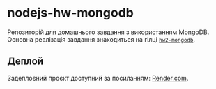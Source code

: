 # nodejs-hw-mongodb

Репозиторій для домашнього завдання з використанням MongoDB.  
Основна реалізація завдання знаходиться на гілці [`hw2-mongodb`](https://github.com/OlenaShatalova/nodejs-hw-mongodb/tree/hw2-mongodb).

## Деплой

Задеплоєний проєкт доступний за посиланням: [Render.com](https://nodejs-hw-mongodb-i2xy.onrender.com).
